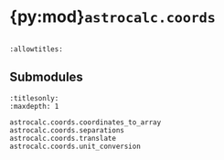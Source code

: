 # {py:mod}`astrocalc.coords`

```{py:module} astrocalc.coords
```

```{autodoc2-docstring} astrocalc.coords
:allowtitles:
```

## Submodules

```{toctree}
:titlesonly:
:maxdepth: 1

astrocalc.coords.coordinates_to_array
astrocalc.coords.separations
astrocalc.coords.translate
astrocalc.coords.unit_conversion
```
